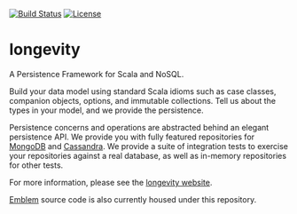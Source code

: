 [![Build
Status](https://travis-ci.org/longevityframework/longevity.svg?branch=master)](https://travis-ci.org/longevityframework/longevity)
[![License](http://img.shields.io/:license-Apache%202-brightgreen.svg)](http://www.apache.org/licenses/LICENSE-2.0.txt)

# longevity

A Persistence Framework for Scala and NoSQL.

Build your data model using standard Scala idioms such as case
classes, companion objects, options, and immutable collections. Tell
us about the types in your model, and we provide the persistence.

Persistence concerns and operations are abstracted behind an elegant
persistence API. We provide you with fully featured repositories for
[MongoDB](https://www.mongodb.org/) and
[Cassandra](http://cassandra.apache.org/). We provide a suite of
integration tests to exercise your repositories against a real
database, as well as in-memory repositories for other tests.

For more information, please see the [longevity
website](http://longevityframework.github.io/longevity/).

[Emblem](https://github.com/longevityframework/emblem) source code is
also currently housed under this repository.
